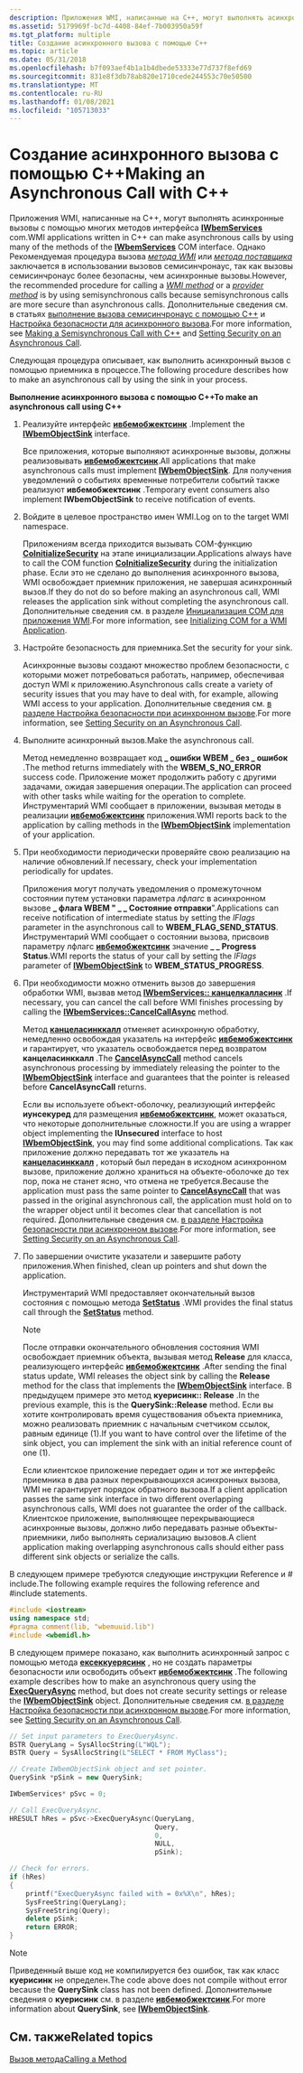```yaml
---
description: Приложения WMI, написанные на C++, могут выполнять асинхронные вызовы с помощью многих методов интерфейса IWbemServices COM.
ms.assetid: 5179969f-bc7d-4408-84ef-7b003950a59f
ms.tgt_platform: multiple
title: Создание асинхронного вызова с помощью C++
ms.topic: article
ms.date: 05/31/2018
ms.openlocfilehash: b7f093aef4b1a1b4dbede53333e77d737f8efd69
ms.sourcegitcommit: 831e8f3db78ab820e1710cede244553c70e50500
ms.translationtype: MT
ms.contentlocale: ru-RU
ms.lasthandoff: 01/08/2021
ms.locfileid: "105713033"
---
```

# <a name="making-an-asynchronous-call-with-c"></a><span data-ttu-id="81f5d-103">Создание асинхронного вызова с помощью C++</span><span class="sxs-lookup"><span data-stu-id="81f5d-103">Making an Asynchronous Call with C++</span></span>

<span data-ttu-id="81f5d-104">Приложения WMI, написанные на C++, могут выполнять асинхронные вызовы с помощью многих методов интерфейса [**IWbemServices**](/windows/desktop/api/WbemCli/nn-wbemcli-iwbemservices) com.</span><span class="sxs-lookup"><span data-stu-id="81f5d-104">WMI applications written in C++ can make asynchronous calls by using many of the methods of the [**IWbemServices**](/windows/desktop/api/WbemCli/nn-wbemcli-iwbemservices) COM interface.</span></span> <span data-ttu-id="81f5d-105">Однако Рекомендуемая процедура вызова [*метода WMI*](gloss-w.md) или [*метода поставщика*](gloss-p.md) заключается в использовании вызовов семисинчронаус, так как вызовы семисинчронаус более безопасны, чем асинхронные вызовы.</span><span class="sxs-lookup"><span data-stu-id="81f5d-105">However, the recommended procedure for calling a [*WMI method*](gloss-w.md) or a [*provider method*](gloss-p.md) is by using semisynchronous calls because semisynchronous calls are more secure than asynchronous calls.</span></span> <span data-ttu-id="81f5d-106">Дополнительные сведения см. в статьях [выполнение вызова семисинчронаус с помощью C++](making-a-semisynchronous-call-with-c--.md) и [Настройка безопасности для асинхронного вызова](setting-security-on-an-asynchronous-call.md).</span><span class="sxs-lookup"><span data-stu-id="81f5d-106">For more information, see [Making a Semisynchronous Call with C++](making-a-semisynchronous-call-with-c--.md) and [Setting Security on an Asynchronous Call](setting-security-on-an-asynchronous-call.md).</span></span>

<span data-ttu-id="81f5d-107">Следующая процедура описывает, как выполнить асинхронный вызов с помощью приемника в процессе.</span><span class="sxs-lookup"><span data-stu-id="81f5d-107">The following procedure describes how to make an asynchronous call by using the sink in your process.</span></span>

<span data-ttu-id="81f5d-108">**Выполнение асинхронного вызова с помощью C++**</span><span class="sxs-lookup"><span data-stu-id="81f5d-108">**To make an asynchronous call using C++**</span></span>

1.  <span data-ttu-id="81f5d-109">Реализуйте интерфейс [**ивбемобжектсинк**](iwbemobjectsink.md) .</span><span class="sxs-lookup"><span data-stu-id="81f5d-109">Implement the [**IWbemObjectSink**](iwbemobjectsink.md) interface.</span></span>

    <span data-ttu-id="81f5d-110">Все приложения, которые выполняют асинхронные вызовы, должны реализовывать [**ивбемобжектсинк**](iwbemobjectsink.md).</span><span class="sxs-lookup"><span data-stu-id="81f5d-110">All applications that make asynchronous calls must implement [**IWbemObjectSink**](iwbemobjectsink.md).</span></span> <span data-ttu-id="81f5d-111">Для получения уведомлений о событиях временные потребители событий также реализуют **ивбемобжектсинк** .</span><span class="sxs-lookup"><span data-stu-id="81f5d-111">Temporary event consumers also implement **IWbemObjectSink** to receive notification of events.</span></span>

2.  <span data-ttu-id="81f5d-112">Войдите в целевое пространство имен WMI.</span><span class="sxs-lookup"><span data-stu-id="81f5d-112">Log on to the target WMI namespace.</span></span>

    <span data-ttu-id="81f5d-113">Приложениям всегда приходится вызывать COM-функцию [**CoInitializeSecurity**](/windows/win32/api/combaseapi/nf-combaseapi-coinitializesecurity) на этапе инициализации.</span><span class="sxs-lookup"><span data-stu-id="81f5d-113">Applications always have to call the COM function [**CoInitializeSecurity**](/windows/win32/api/combaseapi/nf-combaseapi-coinitializesecurity) during the initialization phase.</span></span> <span data-ttu-id="81f5d-114">Если это не сделано до выполнения асинхронного вызова, WMI освобождает приемник приложения, не завершая асинхронный вызов.</span><span class="sxs-lookup"><span data-stu-id="81f5d-114">If they do not do so before making an asynchronous call, WMI releases the application sink without completing the asynchronous call.</span></span> <span data-ttu-id="81f5d-115">Дополнительные сведения см. в разделе [Инициализация COM для приложения WMI](initializing-com-for-a-wmi-application.md).</span><span class="sxs-lookup"><span data-stu-id="81f5d-115">For more information, see [Initializing COM for a WMI Application](initializing-com-for-a-wmi-application.md).</span></span>

3.  <span data-ttu-id="81f5d-116">Настройте безопасность для приемника.</span><span class="sxs-lookup"><span data-stu-id="81f5d-116">Set the security for your sink.</span></span>

    <span data-ttu-id="81f5d-117">Асинхронные вызовы создают множество проблем безопасности, с которыми может потребоваться работать, например, обеспечивая доступ WMI к приложению.</span><span class="sxs-lookup"><span data-stu-id="81f5d-117">Asynchronous calls create a variety of security issues that you may have to deal with, for example, allowing WMI access to your application.</span></span> <span data-ttu-id="81f5d-118">Дополнительные сведения см. [в разделе Настройка безопасности при асинхронном вызове](setting-security-on-an-asynchronous-call.md).</span><span class="sxs-lookup"><span data-stu-id="81f5d-118">For more information, see [Setting Security on an Asynchronous Call](setting-security-on-an-asynchronous-call.md).</span></span>

4.  <span data-ttu-id="81f5d-119">Выполните асинхронный вызов.</span><span class="sxs-lookup"><span data-stu-id="81f5d-119">Make the asynchronous call.</span></span>

    <span data-ttu-id="81f5d-120">Метод немедленно возвращает код **\_ ошибки WBEM \_ без \_ ошибок** .</span><span class="sxs-lookup"><span data-stu-id="81f5d-120">The method returns immediately with the **WBEM\_S\_NO\_ERROR** success code.</span></span> <span data-ttu-id="81f5d-121">Приложение может продолжить работу с другими задачами, ожидая завершения операции.</span><span class="sxs-lookup"><span data-stu-id="81f5d-121">The application can proceed with other tasks while waiting for the operation to complete.</span></span> <span data-ttu-id="81f5d-122">Инструментарий WMI сообщает в приложении, вызывая методы в реализации [**ивбемобжектсинк**](iwbemobjectsink.md) приложения.</span><span class="sxs-lookup"><span data-stu-id="81f5d-122">WMI reports back to the application by calling methods in the [**IWbemObjectSink**](iwbemobjectsink.md) implementation of your application.</span></span>

5.  <span data-ttu-id="81f5d-123">При необходимости периодически проверяйте свою реализацию на наличие обновлений.</span><span class="sxs-lookup"><span data-stu-id="81f5d-123">If necessary, check your implementation periodically for updates.</span></span>

    <span data-ttu-id="81f5d-124">Приложения могут получать уведомления о промежуточном состоянии путем установки параметра *лфлагс* в асинхронном вызове **\_ флага WBEM " \_ \_ Состояние отправки**".</span><span class="sxs-lookup"><span data-stu-id="81f5d-124">Applications can receive notification of intermediate status by setting the *lFlags* parameter in the asynchronous call to **WBEM\_FLAG\_SEND\_STATUS**.</span></span> <span data-ttu-id="81f5d-125">Инструментарий WMI сообщает о состоянии вызова, присвоив  параметру лфлагс [**ивбемобжектсинк**](iwbemobjectsink.md) значение **\_ \_ Progress Status**.</span><span class="sxs-lookup"><span data-stu-id="81f5d-125">WMI reports the status of your call by setting the *lFlags* parameter of [**IWbemObjectSink**](iwbemobjectsink.md) to **WBEM\_STATUS\_PROGRESS**.</span></span>

6.  <span data-ttu-id="81f5d-126">При необходимости можно отменить вызов до завершения обработки WMI, вызвав метод [**IWbemServices:: канцелкалласинк**](/windows/desktop/api/WbemCli/nf-wbemcli-iwbemservices-cancelasynccall) .</span><span class="sxs-lookup"><span data-stu-id="81f5d-126">If necessary, you can cancel the call before WMI finishes processing by calling the [**IWbemServices::CancelCallAsync**](/windows/desktop/api/WbemCli/nf-wbemcli-iwbemservices-cancelasynccall) method.</span></span>

    <span data-ttu-id="81f5d-127">Метод [**канцеласинккалл**](/windows/desktop/api/WbemCli/nf-wbemcli-iwbemservices-cancelasynccall) отменяет асинхронную обработку, немедленно освобождая указатель на интерфейс [**ивбемобжектсинк**](iwbemobjectsink.md) и гарантирует, что указатель освобождается перед возвратом **канцеласинккалл** .</span><span class="sxs-lookup"><span data-stu-id="81f5d-127">The [**CancelAsyncCall**](/windows/desktop/api/WbemCli/nf-wbemcli-iwbemservices-cancelasynccall) method cancels asynchronous processing by immediately releasing the pointer to the [**IWbemObjectSink**](iwbemobjectsink.md) interface and guarantees that the pointer is released before **CancelAsyncCall** returns.</span></span>

    <span data-ttu-id="81f5d-128">Если вы используете объект-оболочку, реализующий интерфейс **иунсекуред** для размещения [**ивбемобжектсинк**](iwbemobjectsink.md), может оказаться, что некоторые дополнительные сложности.</span><span class="sxs-lookup"><span data-stu-id="81f5d-128">If you are using a wrapper object implementing the **IUnsecured** interface to host [**IWbemObjectSink**](iwbemobjectsink.md), you may find some additional complications.</span></span> <span data-ttu-id="81f5d-129">Так как приложение должно передавать тот же указатель на [**канцеласинккалл**](/windows/desktop/api/WbemCli/nf-wbemcli-iwbemservices-cancelasynccall) , который был передан в исходном асинхронном вызове, приложение должно храниться на объекте-оболочке до тех пор, пока не станет ясно, что отмена не требуется.</span><span class="sxs-lookup"><span data-stu-id="81f5d-129">Because the application must pass the same pointer to [**CancelAsyncCall**](/windows/desktop/api/WbemCli/nf-wbemcli-iwbemservices-cancelasynccall) that was passed in the original asynchronous call, the application must hold on to the wrapper object until it becomes clear that cancellation is not required.</span></span> <span data-ttu-id="81f5d-130">Дополнительные сведения см. [в разделе Настройка безопасности при асинхронном вызове](setting-security-on-an-asynchronous-call.md).</span><span class="sxs-lookup"><span data-stu-id="81f5d-130">For more information, see [Setting Security on an Asynchronous Call](setting-security-on-an-asynchronous-call.md).</span></span>

7.  <span data-ttu-id="81f5d-131">По завершении очистите указатели и завершите работу приложения.</span><span class="sxs-lookup"><span data-stu-id="81f5d-131">When finished, clean up pointers and shut down the application.</span></span>

    <span data-ttu-id="81f5d-132">Инструментарий WMI предоставляет окончательный вызов состояния с помощью метода [**SetStatus**](/windows/desktop/api/Wbemprov/nf-wbemprov-iwbemproviderinitsink-setstatus) .</span><span class="sxs-lookup"><span data-stu-id="81f5d-132">WMI provides the final status call through the [**SetStatus**](/windows/desktop/api/Wbemprov/nf-wbemprov-iwbemproviderinitsink-setstatus) method.</span></span>

    > [!Note]  
    > <span data-ttu-id="81f5d-133">После отправки окончательного обновления состояния WMI освобождает приемник объекта, вызывая метод **Release** для класса, реализующего интерфейс [**ивбемобжектсинк**](iwbemobjectsink.md) .</span><span class="sxs-lookup"><span data-stu-id="81f5d-133">After sending the final status update, WMI releases the object sink by calling the **Release** method for the class that implements the [**IWbemObjectSink**](iwbemobjectsink.md) interface.</span></span> <span data-ttu-id="81f5d-134">В предыдущем примере это метод **куерисинк:: Release** .</span><span class="sxs-lookup"><span data-stu-id="81f5d-134">In the previous example, this is the **QuerySink::Release** method.</span></span> <span data-ttu-id="81f5d-135">Если вы хотите контролировать время существования объекта приемника, можно реализовать приемник с начальным счетчиком ссылок, равным единице (1).</span><span class="sxs-lookup"><span data-stu-id="81f5d-135">If you want to have control over the lifetime of the sink object, you can implement the sink with an initial reference count of one (1).</span></span>

     

    <span data-ttu-id="81f5d-136">Если клиентское приложение передает один и тот же интерфейс приемника в два разных перекрывающихся асинхронных вызова, WMI не гарантирует порядок обратного вызова.</span><span class="sxs-lookup"><span data-stu-id="81f5d-136">If a client application passes the same sink interface in two different overlapping asynchronous calls, WMI does not guarantee the order of the callback.</span></span> <span data-ttu-id="81f5d-137">Клиентское приложение, выполняющее перекрывающиеся асинхронные вызовы, должно либо передавать разные объекты-приемники, либо выполнять сериализацию вызовов.</span><span class="sxs-lookup"><span data-stu-id="81f5d-137">A client application making overlapping asynchronous calls should either pass different sink objects or serialize the calls.</span></span>

<span data-ttu-id="81f5d-138">В следующем примере требуются следующие инструкции Reference и \# include.</span><span class="sxs-lookup"><span data-stu-id="81f5d-138">The following example requires the following reference and \#include statements.</span></span>


```C++
#include <iostream>
using namespace std;
#pragma comment(lib, "wbemuuid.lib")
#include <wbemidl.h>
```



<span data-ttu-id="81f5d-139">В следующем примере показано, как выполнить асинхронный запрос с помощью метода [**ексеккуерясинк**](/windows/desktop/api/WbemCli/nf-wbemcli-iwbemservices-execqueryasync) , но не создать параметры безопасности или освободить объект [**ивбемобжектсинк**](iwbemobjectsink.md) .</span><span class="sxs-lookup"><span data-stu-id="81f5d-139">The following example describes how to make an asynchronous query using the [**ExecQueryAsync**](/windows/desktop/api/WbemCli/nf-wbemcli-iwbemservices-execqueryasync) method, but does not create security settings or release the [**IWbemObjectSink**](iwbemobjectsink.md) object.</span></span> <span data-ttu-id="81f5d-140">Дополнительные сведения см. [в разделе Настройка безопасности при асинхронном вызове](setting-security-on-an-asynchronous-call.md).</span><span class="sxs-lookup"><span data-stu-id="81f5d-140">For more information, see [Setting Security on an Asynchronous Call](setting-security-on-an-asynchronous-call.md).</span></span>


```C++
// Set input parameters to ExecQueryAsync.
BSTR QueryLang = SysAllocString(L"WQL");
BSTR Query = SysAllocString(L"SELECT * FROM MyClass");

// Create IWbemObjectSink object and set pointer.
QuerySink *pSink = new QuerySink;

IWbemServices* pSvc = 0;

// Call ExecQueryAsync.
HRESULT hRes = pSvc->ExecQueryAsync(QueryLang, 
                                    Query, 
                                    0, 
                                    NULL, 
                                    pSink);

// Check for errors.
if (hRes)
{
    printf("ExecQueryAsync failed with = 0x%X\n", hRes);
    SysFreeString(QueryLang);
    SysFreeString(Query);
    delete pSink;    
    return ERROR;
}
```



> [!Note]  
> <span data-ttu-id="81f5d-141">Приведенный выше код не компилируется без ошибок, так как класс **куерисинк** не определен.</span><span class="sxs-lookup"><span data-stu-id="81f5d-141">The code above does not compile without error because the **QuerySink** class has not been defined.</span></span> <span data-ttu-id="81f5d-142">Дополнительные сведения о **куерисинк** см. в разделе [**ивбемобжектсинк**](iwbemobjectsink.md).</span><span class="sxs-lookup"><span data-stu-id="81f5d-142">For more information about **QuerySink**, see [**IWbemObjectSink**](iwbemobjectsink.md).</span></span>

 

## <a name="related-topics"></a><span data-ttu-id="81f5d-143">См. также</span><span class="sxs-lookup"><span data-stu-id="81f5d-143">Related topics</span></span>

<dl> <dt>

[<span data-ttu-id="81f5d-144">Вызов метода</span><span class="sxs-lookup"><span data-stu-id="81f5d-144">Calling a Method</span></span>](calling-a-method.md)
</dt> </dl>

 

 
